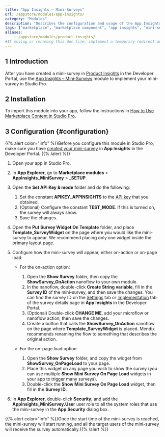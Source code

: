```yaml
---
title: "App Insights – Mini-Surveys"
url: /appstore/modules/app-insights/
category: "Modules"
description: "Describes the configuration and usage of the App Insights – Mini-Surveys module, which is available in the Mendix Marketplace."
tags: ["marketplace", "marketplace component", "app insights", "mini-survey", "mini survey"]
aliases:
    - /appstore/modules/product-insights/
#If moving or renaming this doc file, implement a temporary redirect and let the respective team know they should update the URL in the app. See Mapping to Apps for more details. 
---
```


## 1 Introduction

After you have created a mini-survey in [Product Insights](/developerportal/collaborate/product-insights/) in the Developer Portal, use the [App Insights – Mini-Surveys](https://marketplace.mendix.com/link/component/205483) module to implement your mini-survey in Studio Pro.

## 2 Installation

To import this module into your app, follow the instructions in [How to Use Marketplace Content in Studio Pro](/appstore/general/app-store-content/).

## 3 Configuration {#configuration}

{{% alert color="info" %}}Before you configure this module in Studio Pro, make sure you have  [created your mini-survey](/developerportal/collaborate/product-insights/#create-survey) in **App Insights** in the Developer Portal. {{% /alert %}}

1. Open your app in Studio Pro.
2. In **App Explorer**, go to **Marketplace modules** > **AppInsights_MiniSurvey** > **_SETUP**.
3. Open the **Set API Key & mode** folder and do the following:

    1. Set the constant **APIKEY_APPINSIGHTS** to the [API key](/developerportal/collaborate/product-insights/#obtain-api-key) that you obtained.
    2. (Optional) Configure the constant **TEST_MODE**. If this is turned on, the survey will always show.
    3. Save the changes.

4. Open the **Put Survey Widget On Template** folder, and place **Template_SurveyWidget** on the page where you would like the mini-survey to appear. We recommend placing only one widget inside the primary layout page.
5. Configure how the mini-survey will appear, either on-action or on-page load:

     * For the on-action option:
     
        1. Open the **Show Survey** folder, then copy the **ShowSurvey_OnAction** nanoflow to your own module.
        1. In the nanoflow, double-click **Create String variable**, fill in the **Survey ID** of the mini-survey, and then save the changes. You can find the survey ID on the [Settings](/developerportal/collaborate/product-insights/#survey-details-settings) tab or [Implementation](/developerportal/collaborate/product-insights/#survey-details-implementation) tab of the survey details page in **App Insights** in the Developer Portal.
        1. (Optional) Double-click **CHANGE ME**, add your microflow or nanoflow action, then save the changes.
        1. Create a button that calls the **ShowSurvey_OnAction** nanoflow on the page where **Template_SurveyWidget** is placed. Mendix recommends renaming the flow to something that describes the original action.

    * For the on-page load option:

        1. Open the **Show Survey** folder, and copy the widget from **ShowSurvey_OnPageLoad** to your page.
        1. Place this widget on any page you wish to show the survey (you can use multiple **Show Mini Survey On Page Load** widgets in your app to trigger many surveys).
        1. Double-click the **Show Mini Survey On Page Load** widget, then fill in the **Survey ID**.

6. In **App Explorer**, double-click **Security**, and add the **AppInsights_MiniSurvey.User** user role to all the system roles that use the mini-survey in the **App Security** dialog box.

{{% alert color="info" %}}Once the start time of the mini-survey is reached, the mini-survey will start running, and all the target users of the mini-survey will receive the survey automatically.{{% /alert %}}
